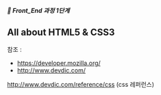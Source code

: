 ##### 🍑  Front_End 과정 1단계 
## All about HTML5 & CSS3
참조 : 
- https://developer.mozilla.org/
- http://www.devdic.com/



http://www.devdic.com/reference/css (css 레퍼런스) 
 
